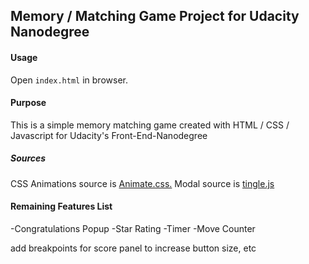 ## Memory / Matching Game Project for Udacity Nanodegree

#### Usage
Open `index.html` in browser.

#### Purpose
This is a simple memory matching game created with HTML / CSS / Javascript for Udacity's Front-End-Nanodegree

##### Sources
CSS Animations source is [Animate.css.](https://daneden.github.io/animate.css/)
Modal source is [tingle.js](https://robinparisi.github.io/tingle/)

#### Remaining Features List
-Congratulations Popup
-Star Rating
-Timer
-Move Counter

add breakpoints for score panel to increase button size, etc